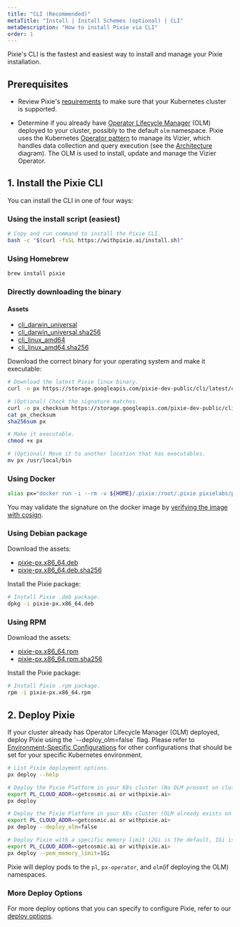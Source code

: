 ```yaml
---
title: "CLI (Recommended)"
metaTitle: "Install | Install Schemes (optional) | CLI"
metaDescription: "How to install Pixie via CLI"
order: 1
---
```


Pixie's CLI is the fastest and easiest way to install and manage your Pixie installation.

## Prerequisites

- Review Pixie's [requirements](/installing-pixie/requirements) to make sure that your Kubernetes cluster is supported.

- Determine if you already have [Operator Lifecycle Manager](https://docs.openshift.com/container-platform/4.5/operators/understanding/olm/olm-understanding-olm.html) (OLM) deployed to your cluster, possibly to the default `olm` namespace. Pixie uses the Kubernetes [Operator pattern](https://kubernetes.io/docs/concepts/extend-kubernetes/operator/) to manage its Vizier, which handles data collection and query execution (see the [Architecture](/about-pixie/what-is-pixie/#architecture) diagram). The OLM is used to install, update and manage the Vizier Operator.

## 1. Install the Pixie CLI

You can install the CLI in one of four ways:

### Using the install script (easiest)

```bash
# Copy and run command to install the Pixie CLI.
bash -c "$(curl -fsSL https://withpixie.ai/install.sh)"
```

### Using Homebrew

```bash
brew install pixie
```

### Directly downloading the binary

#### Assets

- [cli_darwin_universal](https://storage.googleapis.com/pixie-dev-public/cli/latest/cli_darwin_universal)
- [cli_darwin_universal.sha256](https://storage.googleapis.com/pixie-dev-public/cli/latest/cli_darwin_universal.sha256)
- [cli_linux_amd64](https://storage.googleapis.com/pixie-dev-public/cli/latest/cli_linux_amd64)
- [cli_linux_amd64.sha256](https://storage.googleapis.com/pixie-dev-public/cli/latest/cli_linux_amd64.sha256)

Download the correct binary for your operating system and make it executable:

```bash
# Download the latest Pixie linux binary.
curl -o px https://storage.googleapis.com/pixie-dev-public/cli/latest/cli_linux_amd64

# (Optional) Check the signature matches.
curl -o px_checksum https://storage.googleapis.com/pixie-dev-public/cli/latest/cli_linux_amd64.sha256
cat px_checksum
sha256sum px

# Make it executable.
chmod +x px

# (Optional) Move it to another location that has executables.
mv px /usr/local/bin
```

### Using Docker

```bash
alias px="docker run -i --rm -v ${HOME}/.pixie:/root/.pixie pixielabs/px"
```

You may validate the signature on the docker image by [verifying the image with cosign](/reference/admin/verifying-images/).

### Using Debian package

Download the assets:

- [pixie-px.x86_64.deb](https://storage.googleapis.com/pixie-dev-public/cli/latest/pixie-px.x86_64.deb)
- [pixie-px.x86_64.deb.sha256](https://storage.googleapis.com/pixie-dev-public/cli/latest/pixie-px.x86_64.deb.sha256)

Install the Pixie package:

```bash
# Install Pixie .deb package.
dpkg -i pixie-px.x86_64.deb
```

### Using RPM

Download the assets:

- [pixie-px.x86_64.rpm](https://storage.googleapis.com/pixie-dev-public/cli/latest/pixie-px.x86_64.rpm)
- [pixie-px.x86_64.rpm.sha256](https://storage.googleapis.com/pixie-dev-public/cli/latest/pixie-px.x86_64.rpm.sha256)

Install the Pixie package:

```bash
# Install Pixie .rpm package.
rpm -i pixie-px.x86_64.rpm
```

## 2. Deploy Pixie

<Alert variant="outlined" severity="info">
  If your cluster already has Operator Lifecycle Manager (OLM) deployed, deploy Pixie using the `--deploy_olm=false` flag.
</Alert>

<Alert variant="outlined" severity="info">
  Please refer to <a href="/reference/admin/environment-configs">Environment-Specific Configurations</a> for other configurations that should be set for your specific Kubernetes environment.
</Alert>

```bash
# List Pixie deployment options.
px deploy --help

# Deploy the Pixie Platform in your K8s cluster (No OLM present on cluster).
export PL_CLOUD_ADDR=<getcosmic.ai or withpixie.ai>
px deploy

# Deploy the Pixie Platform in your K8s cluster (OLM already exists on cluster).
export PL_CLOUD_ADDR=<getcosmic.ai or withpixie.ai>
px deploy --deploy_olm=false

# Deploy Pixie with a specific memory limit (2Gi is the default, 1Gi is the minimum recommended)
export PL_CLOUD_ADDR=<getcosmic.ai or withpixie.ai>
px deploy --pem_memory_limit=1Gi
```

Pixie will deploy pods to the `pl`, `px-operator`, and `olm`(if deploying the OLM) namespaces.

### More Deploy Options

For more deploy options that you can specify to configure Pixie, refer to our [deploy options](/reference/admin/deploy-options).
